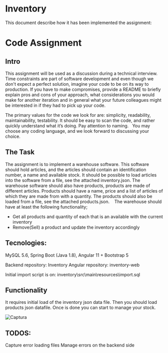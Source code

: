 # Inventory

This document describe how it has been implemented the assignment:

# Code Assignment

## Intro
This assignment will be used as a discussion during a technical interview.
Time constraints are part of software development and even though we don't expect a perfect solution, imagine your code to be on its way to production.
If you have to make compromises, provide a README to briefly explain pros and cons of your approach, what considerations you would make for another iteration and in general what your 
future colleagues might be interested in if they had to pick up your code.

The primary values for the code we look for are: simplicity, readability, maintainability, testability. It should be easy to scan the code, and rather quickly understand what it’s doing. 
Pay attention to naming. 
 
You may choose any coding language, and we look forward to discussing your choice.

## The Task
The assignment is to implement a warehouse software. This software should hold articles, and the articles should contain an identification number, a name and available stock. 
It should be possible to load articles into the software from a file, see the attached inventory.json.
The warehouse software should also have products, products are made of different articles. Products should have a name, price and a list of articles of which they are made from with a quantity. 
The products should also be loaded from a file, see the attached products.json. 
 
The warehouse should have at least the following functionality;
* Get all products and quantity of each that is an available with the current inventory
* Remove(Sell) a product and update the inventory accordingly


## Tecnologies:
  MySQL 5.6, Spring Boot (Java 1.8), Angular 11 + Bootstrap 5
  
Backend repository: Inventory
Angular repository: inventory-web
  
Initial import script is on: inventory\src\main\resources\import.sql  

## Functionality

It requires initial load of the inventory json data file.
Then you should load products json datafile. 
Once is done you can start to manage your stock.

![Captura](https://user-images.githubusercontent.com/12112571/114868884-b2126e00-9df6-11eb-9aa9-a6152d3bbf1a.PNG)


## TODOS: 
  Capture error loading files
  Manage errors on the backend side

